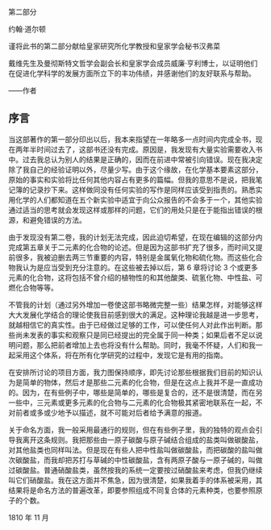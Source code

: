 第二部分

约翰·道尔顿

谨将此书的第二部分献给皇家研究所化学教授和皇家学会秘书汉弗菜

戴维先生及曼彻斯特文哲学会副会长和皇家学会成员威廉·亨利博士，以证明他们在促进化学科学的发展方面所立下的丰功伟绩，并感谢他们的友好联系与帮助。

——作者

## 序言

当这部著作的第一部分印出以后，我本来指望在一年略多一点时间内完成全书，现在两年半时间过去了，这部书还没有完成。原因是，我发现有大量实验需要收入书中。过去我总认为别人的结果是正确的，因而在前进中常被引向错误。现在我决定除了我自己的经验证明以外，尽量少写。由于这个缘故，在化学基本要素这部分，原始的事实和实验将比任何其他内容占有更多的篇幅。但我的意思不是说，把我笔记簿的记录抄下来。这样做同没有任何实验的写作是同样应该受到指责的。熟悉实用化学的人们都知道在五个新实验中适宜于向公众报告的不会多于ー个，其他实验通过适当的思考就会发现这样或那样的问题，它们的用处只是在于能指出错误的根源，和避免错误的方法。

由于发现没有第二卷，我的计划无法完成，因此迫切希望，在现在编辑的这部分内完成第五章关于二元素的化合物的论述。但是因为这部书扩充了很多，而时间又提前很多，我被迫删去两三节重要的内容，特别是金属氧化物和硫化物。而这些化合物我认为是应当受到充分注意的。在这些被去掉以后，第 6 章将讨论 3 个或更多元素的化合物，这将包括不曾介绍的植物性的和其他酸类、硫氢化物、中性盐、可燃化合物等等。

不管我的计划（通过另外增加一卷使这部书略微完整一些）结果怎样，对能够这样大大发展化学结合的理论使我目前感到很大的满足。这种理论我越是进一步思考，就越相信它的真实性。由于已经做过足够的工作，可以使任何人对此作出判断。那些尚未发表的事实和观察只是同已经提出的完全属于同一种类；如果后者不足以说明问题，那么把前者增加上去也将没有什么帮助。同时，我毫不怀疑，人们和我一起采用这个体系，将在所有化学研究的过程中，发现它是有用的指南。

在安排所讨论的项目方面，我力图保持顺序，即先讨论那些根据我们目前的知识认为是简单的物体，然后オ是那些二元素的化合物，但是在这点上我并不是一直成功的。因为，在有些例子中，哪些是简单的，哪些是复合的，还不是很清楚，而在另一些中，三元素或更多元素的化合物与二元素的化合物极其紧密地联系在一起，不对前者或多或少地予以描述，就不可能对后者给予满意的报道。

关于命名方面，我一般采用最通行的规则，但在有些例子里，我的独特的观点会引导我离开这条规则。我把那些由一原子碳酸与原子碱结合组成的盐类叫做碳酸盐，对其他盐类也同样叫法。但是现在有些人把中性盐叫做碳酸盐，而把碳酸的盐叫做次碳酸盐，而我却把苏打与草碱的中性碳酸盐，含有两原子酸与一原子碱的，叫做过碳酸盐。普通硝酸盐类，虽然按我的系统一定要按过硝酸盐来考虑，但我仍继续叫它们硝酸盐。我在这方面并不焦急，因为很清楚，如果我着手的体系被采用，其结果将是命名方法的普遍改革，即要参照组成不同复合体的元素种类，也要参照原子的个数。

1810 年 11 月
